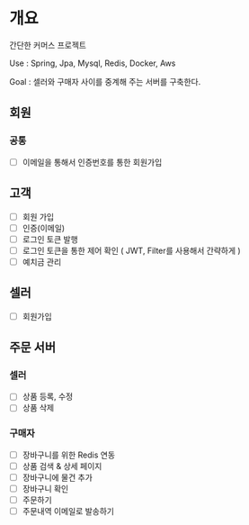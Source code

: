# 개요
간단한 커머스 프로젝트

Use : Spring, Jpa, Mysql, Redis, Docker, Aws

Goal : 셀러와 구매자 사이를 중계해 주는 서버를 구축한다.

## 회원
### 공통
- [ ] 이메일을 통해서 인증번호를 통한 회원가입
      
## 고객
- [ ] 회원 가입
- [ ] 인증(이메일)
- [ ] 로그인 토큰 발행
- [ ] 로그인 토큰을 통한 제어 확인 ( JWT, Filter를 사용해서 간략하게 )
- [ ] 예치금 관리

## 셀러
- [ ] 회원가입

## 주문 서버

### 셀러
- [ ] 상품 등록, 수정
- [ ] 상품 삭제

### 구매자
- [ ] 장바구니를 위한 Redis 연동
- [ ] 상품 검색 & 상세 페이지
- [ ] 장바구니에 물건 추가
- [ ] 장바구니 확인
- [ ] 주문하기
- [ ] 주문내역 이메일로 발송하기
